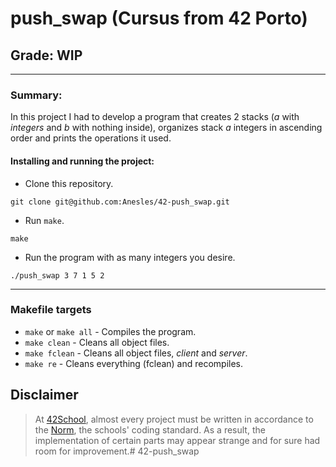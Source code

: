 # **push_swap (Cursus from 42 Porto)**
## **Grade: WIP**
---
### **Summary:**

In this project I had to develop a program that creates 2 stacks (_a_ with _integers_ and _b_ with nothing inside), organizes stack _a_ integers in ascending order and prints the operations it used.

#### **Installing and running the project:**
* Clone this repository.
```
git clone git@github.com:Anesles/42-push_swap.git
```
* Run `make`.
```
make
```
* Run the program with as many integers you desire.
```
./push_swap 3 7 1 5 2
```
---
### **Makefile targets**
* `make` or `make all` - Compiles the program.
* `make clean` - Cleans all object files.
* `make fclean` - Cleans all object files, _client_ and _server_.
* `make re` - Cleans everything (fclean) and recompiles.
## Disclaimer
> At [42School](https://en.wikipedia.org/wiki/42_(school)), almost every project must be written in accordance to the [Norm](./extras/en_norm.pdf), the schools' coding standard. As a result, the implementation of certain parts may appear strange and for sure had room for improvement.# 42-push_swap
